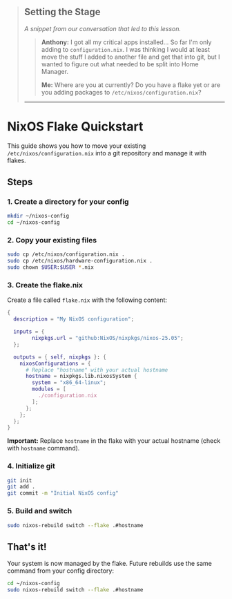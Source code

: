 > ## Setting the Stage
>
> *A snippet from our conversation that led to this lesson.*
>
> > **Anthony:** I got all my critical apps installed... So far I'm only adding to `configuration.nix`. I was thinking I would at least move the stuff I added to another file and get that into git, but I wanted to figure out what needed to be split into Home Manager.
> >
> > **Me:** Where are you at currently? Do you have a flake yet or are you adding packages to `/etc/nixos/configuration.nix`?
>
> ---
# NixOS Flake Quickstart

This guide shows you how to move your existing `/etc/nixos/configuration.nix` into a git repository and manage it with flakes.

## Steps

### 1. Create a directory for your config

```bash
mkdir ~/nixos-config
cd ~/nixos-config
```

### 2. Copy your existing files

```bash
sudo cp /etc/nixos/configuration.nix .
sudo cp /etc/nixos/hardware-configuration.nix .
sudo chown $USER:$USER *.nix
```

### 3. Create the flake.nix

Create a file called `flake.nix` with the following content:

```nix
{
  description = "My NixOS configuration";

  inputs = {
        nixpkgs.url = "github:NixOS/nixpkgs/nixos-25.05";
  };

  outputs = { self, nixpkgs }: {
    nixosConfigurations = {
      # Replace "hostname" with your actual hostname
      hostname = nixpkgs.lib.nixosSystem {
        system = "x86_64-linux";
        modules = [
          ./configuration.nix
        ];
      };
    };
  };
}
```

**Important:** Replace `hostname` in the flake with your actual hostname (check with `hostname` command).

### 4. Initialize git

```bash
git init
git add .
git commit -m "Initial NixOS config"
```

### 5. Build and switch

```bash
sudo nixos-rebuild switch --flake .#hostname
```

## That's it!

Your system is now managed by the flake. Future rebuilds use the same command from your config directory:

```bash
cd ~/nixos-config
sudo nixos-rebuild switch --flake .#hostname
```
